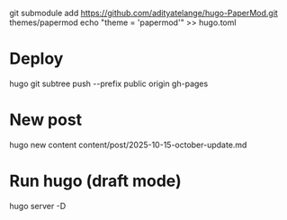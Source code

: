 
git submodule add https://github.com/adityatelange/hugo-PaperMod.git themes/papermod
echo "theme = 'papermod'" >> hugo.toml

# Deploy

hugo
git subtree push --prefix public origin gh-pages


# New post
hugo new content content/post/2025-10-15-october-update.md

# Run hugo (draft mode)
hugo server -D